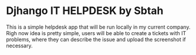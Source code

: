 # Djhango IT HELPDESK by Sbtah

This is a simple helpdesk app that will be run locally in my current company.
Righ now idea is pretty simple, users will be able to create a tickets with IT problems, where they can describe the issue and upload the screenshot if necessary.
